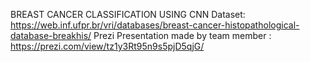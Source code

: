 BREAST CANCER CLASSIFICATION USING CNN
Dataset: https://web.inf.ufpr.br/vri/databases/breast-cancer-histopathological-database-breakhis/
Prezi Presentation made by team member : https://prezi.com/view/tz1y3Rt95n9s5pjD5qjG/

